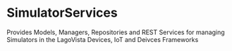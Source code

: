 # SimulatorServices
Provides Models, Managers, Repositories and REST Services for managing Simulators in the LagoVista Devices, IoT and Deivces Frameworks

